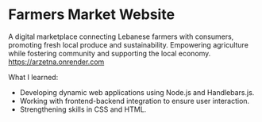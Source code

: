 # Farmers Market Website 
A digital marketplace connecting Lebanese farmers with consumers, promoting fresh local produce and sustainability. Empowering agriculture while fostering community and supporting the local economy. 
https://arzetna.onrender.com 

What I learned: 
- Developing dynamic web applications using Node.js and Handlebars.js.
- Working with frontend-backend integration to ensure user interaction.
- Strengthening skills in CSS and HTML. 
